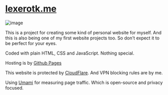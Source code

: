 #  [lexerotk.me](https://lexerotk.me)

![image](https://github.com/user-attachments/assets/f97d76bc-1340-4518-90a0-da1fbcee075b)

This is a project for creating some kind of personal website for myself. And this is also being one of my first website projects too. So don't expect it to be perfect for your eyes.

Coded with plain HTML, CSS and JavaScript. Nothing special.

Hosting is by [Github Pages](https://github.io)

This website is protected by [CloudFlare](https://cloudflare.com). And VPN blocking rules are by me.

Using [Umami](https://umami.is/) for measuring page traffic. Which is open-source and privacy focused.
